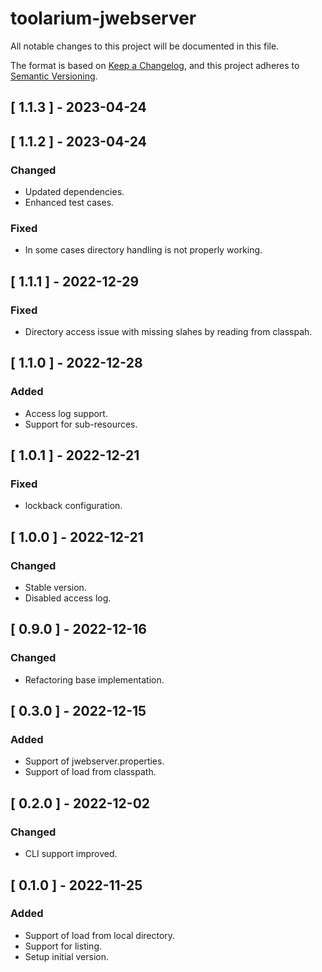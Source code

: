 # toolarium-jwebserver

All notable changes to this project will be documented in this file.

The format is based on [Keep a Changelog](https://keepachangelog.com/en/1.0.0/),
and this project adheres to [Semantic Versioning](https://semver.org/spec/v2.0.0.html).

## [ 1.1.3 ] - 2023-04-24

## [ 1.1.2 ] - 2023-04-24
### Changed
- Updated dependencies.
- Enhanced test cases.

### Fixed
- In some cases directory handling is not properly working.

## [ 1.1.1 ] - 2022-12-29
### Fixed
- Directory access issue with missing slahes by reading from classpah.

## [ 1.1.0 ] - 2022-12-28
### Added
- Access log support.
- Support for sub-resources.

## [ 1.0.1 ] - 2022-12-21
### Fixed
- lockback configuration.

## [ 1.0.0 ] - 2022-12-21
### Changed
- Stable version.
- Disabled access log.

## [ 0.9.0 ] - 2022-12-16
### Changed
- Refactoring base implementation.

## [ 0.3.0 ] - 2022-12-15
### Added
- Support of jwebserver.properties.
- Support of load from classpath.

## [ 0.2.0 ] - 2022-12-02
### Changed
- CLI support improved.

## [ 0.1.0 ] - 2022-11-25
### Added
- Support of load from local directory.
- Support for listing.
- Setup initial version.
